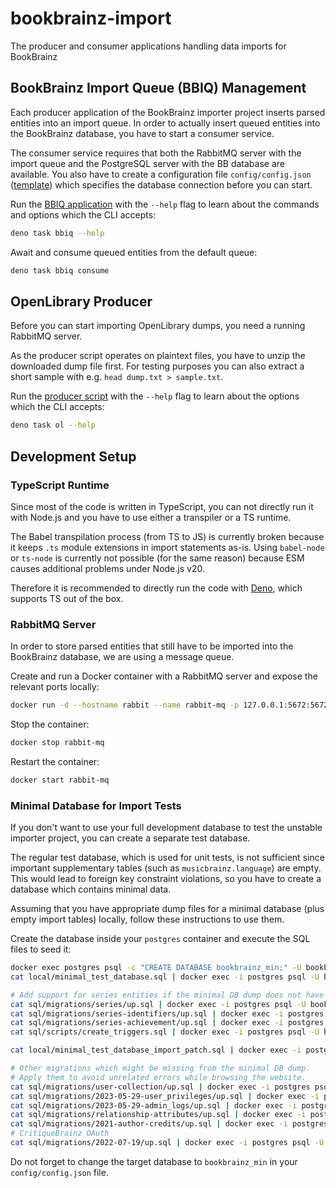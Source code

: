 # bookbrainz-import

The producer and consumer applications handling data imports for BookBrainz

## BookBrainz Import Queue (BBIQ) Management

Each producer application of the BookBrainz importer project inserts parsed entities into an import queue.
In order to actually insert queued entities into the BookBrainz database, you have to start a consumer service.

The consumer service requires that both the RabbitMQ server with the import queue and the PostgreSQL server with the BB database are available.
You also have to create a configuration file `config/config.json` ([template](config/config.json.sample)) which specifies the database connection before you can start.

Run the [BBIQ application](src/bbiq.ts) with the `--help` flag to learn about the commands and options which the CLI accepts:

```sh
deno task bbiq --help
```

Await and consume queued entities from the default queue:

```sh
deno task bbiq consume
```

## OpenLibrary Producer

Before you can start importing OpenLibrary dumps, you need a running RabbitMQ server.

As the producer script operates on plaintext files, you have to unzip the downloaded dump file first.
For testing purposes you can also extract a short sample with e.g. `head dump.txt > sample.txt`.

Run the [producer script](src/openLibrary/import.ts) with the `--help` flag to learn about the options which the CLI accepts:

```sh
deno task ol --help
```

## Development Setup

### TypeScript Runtime

Since most of the code is written in TypeScript, you can not directly run it with Node.js and you have to use either a transpiler or a TS runtime.

The Babel transpilation process (from TS to JS) is currently broken because it keeps `.ts` module extensions in import statements as-is.
Using `babel-node` or `ts-node` is currently not possible (for the same reason) because ESM causes additional problems under Node.js v20.

Therefore it is recommended to directly run the code with [Deno](https://deno.land), which supports TS out of the box.

### RabbitMQ Server

In order to store parsed entities that still have to be imported into the BookBrainz database, we are using a message queue.

Create and run a Docker container with a RabbitMQ server and expose the relevant ports locally:

```sh
docker run -d --hostname rabbit --name rabbit-mq -p 127.0.0.1:5672:5672 -p 127.0.0.1:15672:15672 rabbitmq:3-management
```

Stop the container:

```sh
docker stop rabbit-mq
```

Restart the container:

```sh
docker start rabbit-mq
```

### Minimal Database for Import Tests

If you don't want to use your full development database to test the unstable importer project, you can create a separate test database.

The regular test database, which is used for unit tests, is not sufficient since important supplementary tables (such as `musicbrainz.language`) are empty.
This would lead to foreign key constraint violations, so you have to create a database which contains minimal data.

Assuming that you have appropriate dump files for a minimal database (plus empty import tables) locally, follow these instructions to use them.

Create the database inside your `postgres` container and execute the SQL files to seed it:

```sh
docker exec postgres psql -c "CREATE DATABASE bookbrainz_min;" -U bookbrainz
cat local/minimal_test_database.sql | docker exec -i postgres psql -U bookbrainz -d bookbrainz_min

# Add support for series entities if the minimal DB dump does not have them.
cat sql/migrations/series/up.sql | docker exec -i postgres psql -U bookbrainz -d bookbrainz_min
cat sql/migrations/series-identifiers/up.sql | docker exec -i postgres psql -U bookbrainz -d bookbrainz_min
cat sql/migrations/series-achievement/up.sql | docker exec -i postgres psql -U bookbrainz -d bookbrainz_min
cat sql/scripts/create_triggers.sql | docker exec -i postgres psql -U bookbrainz -d bookbrainz_min

cat local/minimal_test_database_import_patch.sql | docker exec -i postgres psql -U bookbrainz -d bookbrainz_min

# Other migrations which might be missing from the minimal DB dump.
# Apply them to avoid unrelated errors while browsing the website.
cat sql/migrations/user-collection/up.sql | docker exec -i postgres psql -U bookbrainz -d bookbrainz_min
cat sql/migrations/2023-05-29-user_privileges/up.sql | docker exec -i postgres psql -U bookbrainz -d bookbrainz_min
cat sql/migrations/2023-05-29-admin_logs/up.sql | docker exec -i postgres psql -U bookbrainz -d bookbrainz_min
cat sql/migrations/relationship-attributes/up.sql | docker exec -i postgres psql -U bookbrainz -d bookbrainz_min
cat sql/migrations/2021-author-credits/up.sql | docker exec -i postgres psql -U bookbrainz -d bookbrainz_min
# CritiqueBrainz OAuth
cat sql/migrations/2022-07-19/up.sql | docker exec -i postgres psql -U bookbrainz -d bookbrainz_min
```

Do not forget to change the target database to `bookbrainz_min` in your `config/config.json` file.
